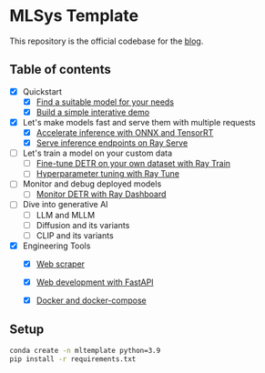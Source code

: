 # MLSys Template
This repository is the official codebase for the [blog](https://jason-cs18.github.io/ml-engineering/ml_engineer.html).

## Table of contents
- [x] Quickstart
    - [x] [Find a suitable model for your needs](https://jason-cs18.github.io/ml-engineering/model_selection.html)
    - [x] [Build a simple interative demo](https://jason-cs18.github.io/ml-engineering/web_demo.html)
- [x] Let's make models fast and serve them with multiple requests
    - [x] [Accelerate inference with ONNX and TensorRT](https://jason-cs18.github.io/ml-engineering/inference_engine.html)
    - [x] [Serve inference endpoints on Ray Serve](https://jason-cs18.github.io/ml-engineering/inference_server.html)
- [ ] Let's train a model on your custom data
    - [ ] [Fine-tune DETR on your own dataset with Ray Train](https://jason-cs18.github.io/ml-engineering/detr_train.html)
    - [ ] [Hyperparameter tuning with Ray Tune](https://jason-cs18.github.io/ml-engineering/detr_tune.html)
- [ ] Monitor and debug deployed models
    - [ ] [Monitor DETR with Ray Dashboard](https://jason-cs18.github.io/ml-engineering/monitor.html)
- [ ] Dive into generative AI
    - [ ] LLM and MLLM
    - [ ] Diffusion and its variants
    - [ ] CLIP and its variants
- [x] Engineering Tools
    - [x] [Web scraper](https://jason-cs18.github.io/ml-engineering/web_scraper.html)
    - [x] [Web development with FastAPI](https://jason-cs18.github.io/ml-engineering/fastapi.html)
    - [x] [Docker and docker-compose](https://jason-cs18.github.io/ml-engineering/docker.html)


## Setup
```bash
conda create -n mltemplate python=3.9
pip install -r requirements.txt
```